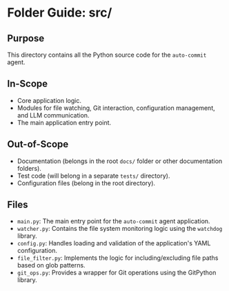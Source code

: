 # Folder Guide: src/

## Purpose
This directory contains all the Python source code for the `auto-commit` agent.

## In-Scope
- Core application logic.
- Modules for file watching, Git interaction, configuration management, and LLM communication.
- The main application entry point.

## Out-of-Scope
- Documentation (belongs in the root `docs/` folder or other documentation folders).
- Test code (will belong in a separate `tests/` directory).
- Configuration files (belong in the root directory).

## Files
- `main.py`: The main entry point for the `auto-commit` agent application.
- `watcher.py`: Contains the file system monitoring logic using the `watchdog` library.
- `config.py`: Handles loading and validation of the application's YAML configuration.
- `file_filter.py`: Implements the logic for including/excluding file paths based on glob patterns.
- `git_ops.py`: Provides a wrapper for Git operations using the GitPython library. 